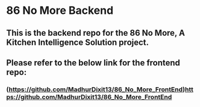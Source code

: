 # 86 No More Backend

## This is the backend repo for the 86 No More, A Kitchen Intelligence Solution project.
## Please refer to the below link for the frontend repo:
### (https://github.com/MadhurDixit13/86_No_More_FrontEnd)https://github.com/MadhurDixit13/86_No_More_FrontEnd

